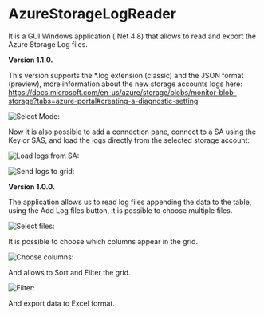 # AzureStorageLogReader

It is a GUI Windows application (.Net 4.8) that allows to read and export the Azure Storage Log files.


<b>Version 1.1.0.</b>

This version supports the *.log extension (classic) and the JSON format (preview), more information about the new storage accounts logs here: https://docs.microsoft.com/en-us/azure/storage/blobs/monitor-blob-storage?tabs=azure-portal#creating-a-diagnostic-setting

![Select Mode:](https://github.com/nunomo/AzureStorageLogReader/blob/main/images/version_1_1_selectmode.png)

Now it is also possible to add a connection pane, connect to a SA using the Key or SAS, and load the logs directly from the selected storage account:

![Load logs from SA:](https://github.com/nunomo/AzureStorageLogReader/blob/main/images/version_1_1_loadfromsa.png)

![Send logs to grid:](https://github.com/nunomo/AzureStorageLogReader/blob/main/images/version_1_1_sendtogrid.png)

<b>Version 1.0.0.</b>

The application allows us to read log files appending the data to the table, using the Add Log files button, it is possible to choose multiple files.

![Select files:](https://github.com/nunomo/AzureStorageLogReader/blob/main/images/AzureStorageLogReader_1.png)

It is possible to choose which columns appear in the grid.

![Choose columns:](https://github.com/nunomo/AzureStorageLogReader/blob/main/images/AzureStorageLogReader_2.png)

And allows to Sort and Filter the grid.

![Filter:](https://github.com/nunomo/AzureStorageLogReader/blob/main/images/AzureStorageLogReader_3.png)

And export data to Excel format.

